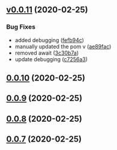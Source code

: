 ## [v0.0.11](https://github.com/TriPSs/conventional-changelog-action/compare/v0.0.10...v0.0.11) (2020-02-25)


### Bug Fixes

* added debugging ([fefb94c](https://github.com/TriPSs/conventional-changelog-action/commit/fefb94cf990f33da5adbf03d78015acb14ec3036))
* manually updated the pom v ([ae89fac](https://github.com/TriPSs/conventional-changelog-action/commit/ae89facf7b5ef7aae5ca7dc64e5f58573acf3420))
* removed await ([3c30b7a](https://github.com/TriPSs/conventional-changelog-action/commit/3c30b7a89404a29cee7a23a311fbdf083db843c8))
* update debugging ([c7256a3](https://github.com/TriPSs/conventional-changelog-action/commit/c7256a3e2475267af0e90b9ec3e56b8a2153756a))



## [0.0.10](https://github.com/TriPSs/conventional-changelog-action/compare/v0.0.9...v0.0.10) (2020-02-25)



## [0.0.9](https://github.com/TriPSs/conventional-changelog-action/compare/v0.0.8...v0.0.9) (2020-02-25)



## [0.0.8](https://github.com/TriPSs/conventional-changelog-action/compare/v0.0.7...v0.0.8) (2020-02-25)



## [0.0.7](https://github.com/TriPSs/conventional-changelog-action/compare/v0.0.6...v0.0.7) (2020-02-25)



